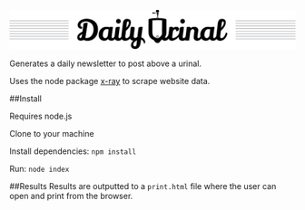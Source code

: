![Daily Urinal](https://raw.githubusercontent.com/JohnHawley/daily-urinal/master/assets/urinal-logo.png "Logo")

Generates a daily newsletter to post above a urinal.

Uses the node package [x-ray](https://github.com/lapwinglabs/x-ray) to scrape website data.

##Install

Requires node.js

Clone to your machine

Install dependencies: `npm install`

Run: `node index`

##Results
Results are outputted to a `print.html` file where the user can open and print from the browser.
